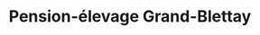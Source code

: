 ---
title: "Pension-élevage Grand-Blettay"
url: /fully/pension-elevage-grand-blettay/
shop: Tiersalon
---